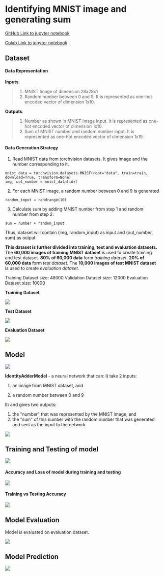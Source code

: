 # Identifying MNIST image and generating sum

[GitHub Link to jupyter notebook](https://github.com/garima-mahato/END2/blob/main/Session3-PyTorch/END2_Session3_PytorchAssignment.ipynb)

[Colab Link to jupyter notebook](https://githubtocolab.com/garima-mahato/END2/blob/main/Session3-PyTorch/END2_Session3_PytorchAssignment.ipynb)


## Dataset

#### Data Representation

**Inputs**:

> 1) MNIST Image of dimension 28x28x1
> 2) Random number between 0 and 9. It is represented as one-hot encoded vector of dimension 1x10.

**Outputs**:

> 1) Number as shown in MNIST Image input. It is represented as one-hot encoded vector of dimension 1x10.
> 2) Sum of MNIST number and random number input. It is represented as one-hot encoded vector of dimension 1x19.


#### Data Generation Strategy

1) Read MNIST data from torchvision datasets. It gives image and the number corresponding to it.

```
mnist_data = torchvision.datasets.MNIST(root="data", train=train, download=True, transform=None)
img, out_number = mnist_data[idx]
```

2) For each MNIST image, a random number between 0 and 9 is generated 

```
random_input = randrange(10)
```

3) Calculate sum by adding MNIST number from step 1 and random number from step 2.

```
sum = number + random_input
```

Thus, dataset will contain (img, random_input) as input and (out_number, sum) as output.

**This dataset is further divided into training, test and evaluation datasets.** The **60,000 images of training MNIST dataset** is used to create training and test dataset. **80% of 60,000 data** form *training dataset*. **20% of 60,000 data** form *test dataset*. The **10,000 images of test MNIST dataset** is used to create *evaluation dataset*.

Training Dataset size: 48000
Validation Dataset size: 12000
Evaluation Dataset size: 10000


**Training Dataset**

![](https://raw.githubusercontent.com/garima-mahato/END2/main/Session3-PyTorch/assets/train_data.PNG)


**Test Dataset**

![](https://raw.githubusercontent.com/garima-mahato/END2/main/Session3-PyTorch/assets/test_data.PNG)

**Evaluation Dataset**

![](https://raw.githubusercontent.com/garima-mahato/END2/main/Session3-PyTorch/assets/eval_data.PNG)

## Model

![](https://raw.githubusercontent.com/garima-mahato/END2/main/Session3-PyTorch/assets/onnx_identity_adder_model.onnx.png)

**IdentityAdderModel** - a neural network that can:
I) take 2 inputs:

  1) an image from MNIST dataset, and
  
  2) a random number between 0 and 9
  
II) and gives two outputs:

  1) the "number" that was represented by the MNIST image, and
  2) the "sum" of this number with the random number that was generated and sent as the input to the network



![](https://raw.githubusercontent.com/garima-mahato/END2/main/Session3-PyTorch/assets/model_summary.png)

## Training and Testing of model

![](https://raw.githubusercontent.com/garima-mahato/END2/main/Session3-PyTorch/assets/lr_training_log.PNG)

#### Accuracy and Loss of model during training and testing

![](https://raw.githubusercontent.com/garima-mahato/END2/main/Session3-PyTorch/assets/lr_train_test_acc_loss.PNG)


#### Training vs Testing Accuracy

![](https://raw.githubusercontent.com/garima-mahato/END2/main/Session3-PyTorch/assets/lr_train_test_acc_graph.PNG)



## Model Evaluation

Model is evaluated on evaluation dataset.

![](https://raw.githubusercontent.com/garima-mahato/END2/main/Session3-PyTorch/assets/lr_model_eval.PNG)

## Model Prediction

![](https://raw.githubusercontent.com/garima-mahato/END2/main/Session3-PyTorch/assets/lr_model_pred.PNG)
